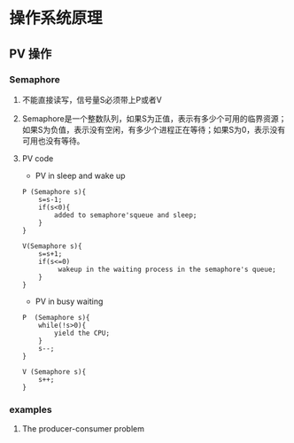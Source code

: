 # 操作系统原理
## PV 操作

### Semaphore
1. 不能直接读写，信号量S必须带上P或者V
2. Semaphore是一个整数队列，如果S为正值，表示有多少个可用的临界资源；如果S为负值，表示没有空闲，有多少个进程正在等待；如果S为0，表示没有可用也没有等待。
3. PV code

    - PV in sleep and wake up
   ```
   P (Semaphore s){
       s=s-1;
       if(s<0){
           added to semaphore'squeue and sleep;
       }
   }

   V(Semaphore s){
       s=s+1;
       if(s<=0)
            wakeup in the waiting process in the semaphore's queue;
       }
   }

   ```

   - PV  in busy waiting

   ```
   P  (Semaphore s){
       while(!s>0){
           yield the CPU;
       }
       s--;
   }

   V (Semaphore s){
       s++;
   }

   ```

### examples

1. The producer-consumer problem





